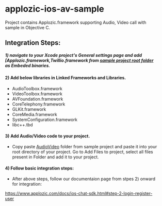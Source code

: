 # applozic-ios-av-sample

Project contains Applozic.framework supporting Audio, Video call with sample in Objective C.

## Integration Steps: 

##### 1) navigate to your Xcode project's General settings page and add [Applozic.framework,Twillio.framework from [sample project root folder](https://github.com/AppLozic/applozic-ios-video-call-sample/tree/master/ALAudioVideo) as Embeded binaries.

#### 2) Add below libraries in Linked Frameworks and Libraries.

- AudioToolbox.framework
- VideoToolbox.framework
- AVFoundation.framework
- CoreTelephony.framework
- GLKit.framework
- CoreMedia.framework
- SystemConfiguration.framework
- libc++.tbd

#### 3) Add Audio/Video code to your project.
 - Copy paste [AudioVideo](https://github.com/AppLozic/applozic-ios-video-call-sample/tree/master/ALAudioVideo/ALAudioVideo/AudioVideo) folder from sample project and paste it into your root directory of your project. Go to Add Files to project, select all files present in Folder and add it to your project.

#### 4) Follow basic integration steps:
- After above steps, follow our documentaion page from stpes 2) onward for integration:

https://www.applozic.com/docs/ios-chat-sdk.html#step-2-login-register-user
 
